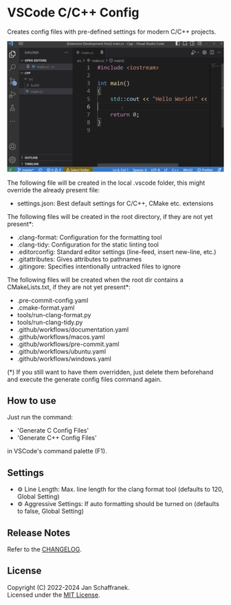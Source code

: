 # VSCode C/C++ Config

Creates config files with pre-defined settings for modern C/C++ projects.  

![ExampleGif](https://github.com/franneck94/vscode-c-cpp-config/raw/HEAD/media/CCPPConfig.gif?raw=true)

The following file will be created in the local .vscode folder, this might override the already present file:

- settings.json: Best default settings for C/C++, CMake etc. extensions

The following files will be created in the root directory, if they are not yet present*:

- .clang-format: Configuration for the formatting tool
- .clang-tidy: Configuration for the static linting tool
- .editorconfig: Standard editor settings (line-feed, insert new-line, etc.)
- .gitattributes: Gives attributes to pathnames
- .gitingore: Specifies intentionally untracked files to ignore

The following files will be created when the root dir contains a CMakeLists.txt, if they are not yet present*:

- .pre-commit-config.yaml
- .cmake-format.yaml
- tools/run-clang-format.py
- tools/run-clang-tidy.py
- .github/workflows/documentation.yaml
- .github/workflows/macos.yaml
- .github/workflows/pre-commit.yaml
- .github/workflows/ubuntu.yaml
- .github/workflows/windows.yaml

(*) If you still want to have them overridden, just delete them beforehand and execute the generate config files command again.

## How to use

Just run the command:

- 'Generate C Config Files'
- 'Generate C++ Config Files'

in VSCode's command palette (F1).

## Settings

- ⚙️ Line Length: Max. line length for the clang format tool (defaults to 120, Global Setting)
- ⚙️ Aggressive Settings: If auto formatting should be turned on (defaults to false, Global Setting)

## Release Notes

Refer to the [CHANGELOG](https://github.com/franneck94/vscode-c-cpp-config/blob/HEAD/CHANGELOG.md).

## License

Copyright (C) 2022-2024 Jan Schaffranek.  
Licensed under the [MIT License](https://github.com/franneck94/vscode-c-cpp-config/blob/HEAD/LICENSE).
